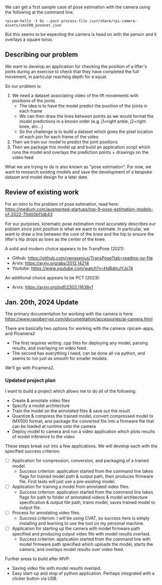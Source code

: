 
We can get a first sample case of pose estimation with the camera using the following at the command line:
```
rpicam-hello -t 0s --post-process-file /usr/share/rpi-camera-assets/imx500_posenet.json
```

But this seems to be expecting the camera is head on with the person and it overlays a square torso.

## Describing our problem

We want to develop an application for checking the position of a lifter's joints during an exercise to check that they have completed the full movement, in particular reaching depth for a squat.

So our problem is:

1) We need a dataset associating video of the lift movements with positions of the joints
	- The idea is to have the model predict the position of the joints in each frame
	- We can then draw the lines between points as we would format the model predictions in a known order (e.g. j1=right ankle, j2=right knee, etc...)
	- So the challenge is to build a dataset which gives the pixel location of each join for each frame of the video
2) Then we train our model to predict the joint positions
3) Then we package this model up and build an application script which runs the model and overlays the prediction points + drawings on the video feed

What we are trying to do is also known as "pose estimation".
For now, we want to research existing models and save the development of a bespoke dataset and model design for a later date.

## Review of existing work

For an intro to the problem of pose estimation, read here: https://medium.com/augmented-startups/top-9-pose-estimation-models-of-2022-70d00b11db43

For our purposes, kinematic pose estimation most accurately describes our poblem since joint position is what we want to estimate.
In particular, we want to draw a line between the core of the knee and the hip to ensure the lifter's hip drops as lows as the center of the knee.

A solid and modern choice appears to be TransPose (2021):

- Github: https://github.com/yangsenius/TransPose?tab=readme-ov-file
- Arvix: https://arxiv.org/abs/2012.14214
- Youtube: https://www.youtube.com/watch?v=HsBdmJYJs74

An additional choice appears to be PCT (2023):

- Arvix: https://arxiv.org/pdf/2303.11638v1

## Jan. 20th, 2024 Update

The primary documentation for working with the camera is here: https://www.raspberrypi.com/documentation/accessories/ai-camera.html

There are basically two options for working with the camera: rpicam-apps, and Picamera2

- The first requires writing .cpp files for deploying any model, parsing results, and overlaying on video feed.
- The second has everything I need, can be done all via python, and seems to run just as smooth for smaller models.

We'll go with Picamera2.

### Updated project plan

I want to build a project which allows me to do all of the following:

- Create & annotate video files
- Specify a model architecture
- Train the model on the annotated files & save out the result
- Quantize & compress the trained model, convert compressed model to IMX500 format, and package the converted file into a firmware file that can be loaded at runtime onto the camera
- Deploy model to camera and run a video application which plots results of model inference to the video

These steps break out into a few applications. We will develop each with the specified success criterion:

- [ ] Application for compression, conversion, and packaging of a trained model.
	- Success criterion: application started from the command line takes flags for trained model path & output path, then produces firmware file. First tests will just use a pre-existing model.
- [ ] Application for training a model from annotated video files.
	- Success criterion: application started from the command line takes flags for path to folder of annotated videos & model architecture specification & output file path, trains model, saves trained model to output file. 
- [ ] Process for annotating video files.
	- Success criterion: I will be using CVAT, so success here is simply installing and learning to use the tool on my personal machine.
- [ ] Application for starting up the camera with model firmware path specified and producing output video file with model results overlaid.
	- Success criterion: application started from the command line with model firmware path specified which uploads the model, starts the camera, and overlays model results over video feed.

Further areas to build after MVP:

- Saving video file with model results overlaid.
- Easy start-up and stop of python application. Perhaps integrated with a clicker button via USB.
